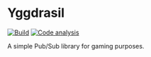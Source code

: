 # Yggdrasil

[![Build](https://github.com/VALERE91/Yggdrasil/actions/workflows/ci.yml/badge.svg)](https://github.com/VALERE91/Yggdrasil/actions/workflows/ci.yml)
[![Code analysis](https://github.com/VALERE91/Yggdrasil/actions/workflows/code_analysis.yml/badge.svg)](https://github.com/VALERE91/Yggdrasil/actions/workflows/code_analysis.yml)

A simple Pub/Sub library for gaming purposes.
